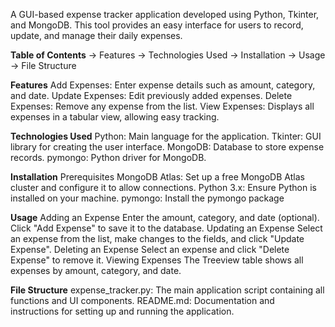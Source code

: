 A GUI-based expense tracker application developed using Python, Tkinter, and MongoDB. This tool provides an easy interface for users to record, update, and manage their daily expenses.

**Table of Contents**
-> Features
-> Technologies Used
-> Installation
-> Usage
-> File Structure

**Features**
Add Expenses: Enter expense details such as amount, category, and date.
Update Expenses: Edit previously added expenses.
Delete Expenses: Remove any expense from the list.
View Expenses: Displays all expenses in a tabular view, allowing easy tracking.

**Technologies Used**
Python: Main language for the application.
Tkinter: GUI library for creating the user interface.
MongoDB: Database to store expense records.
pymongo: Python driver for MongoDB.

**Installation**
Prerequisites
MongoDB Atlas: Set up a free MongoDB Atlas cluster and configure it to allow connections.
Python 3.x: Ensure Python is installed on your machine.
pymongo: Install the pymongo package

**Usage**
Adding an Expense
Enter the amount, category, and date (optional).
Click "Add Expense" to save it to the database.
Updating an Expense
Select an expense from the list, make changes to the fields, and click "Update Expense".
Deleting an Expense
Select an expense and click "Delete Expense" to remove it.
Viewing Expenses
The Treeview table shows all expenses by amount, category, and date.

**File Structure**
expense_tracker.py: The main application script containing all functions and UI components.
README.md: Documentation and instructions for setting up and running the application.

